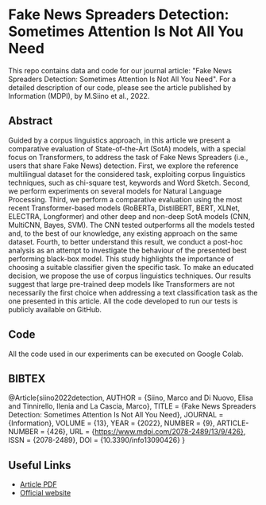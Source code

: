 # Fake News Spreaders Detection: Sometimes Attention Is Not All You Need
This repo contains data and code for our journal article: "Fake News Spreaders Detection: Sometimes Attention Is Not All You Need". 
For a detailed description of our code, please see the article published by Information (MDPI), by M.Siino et al., 2022.

## Abstract
Guided by a corpus linguistics approach, in this article we present a comparative evaluation of State-of-the-Art (SotA) models, with a special focus on Transformers, to address the task of Fake News Spreaders (i.e., users that share Fake News) detection. First, we explore the reference multilingual dataset for the considered task, exploiting corpus linguistics techniques, such as chi-square test, keywords and Word Sketch. Second, we perform experiments on several models for Natural Language Processing. Third, we perform a comparative evaluation using the most recent Transformer-based models (RoBERTa, DistilBERT, BERT, XLNet, ELECTRA, Longformer) and other deep and non-deep SotA models (CNN, MultiCNN, Bayes, SVM). The CNN tested outperforms all the models tested and, to the best of our knowledge, any existing approach on the same dataset. Fourth, to better understand this result, we conduct a post-hoc analysis as an attempt to investigate the behaviour of the presented best performing black-box model. This study highlights the importance of choosing a suitable classifier given the specific task. To make an educated decision, we propose the use of corpus linguistics techniques. Our results suggest that large pre-trained deep models like Transformers are not necessarily the first choice when addressing a text classification task as the one presented in this article. All the code developed to run our tests is publicly available on GitHub.

## Code
All the code used in our experiments can be executed on Google Colab.

## BIBTEX
@Article{siino2022detection,
AUTHOR = {Siino, Marco and Di Nuovo, Elisa and Tinnirello, Ilenia and La Cascia, Marco},
TITLE = {Fake News Spreaders Detection: Sometimes Attention Is Not All You Need},
JOURNAL = {Information},
VOLUME = {13},
YEAR = {2022},
NUMBER = {9},
ARTICLE-NUMBER = {426},
URL = {https://www.mdpi.com/2078-2489/13/9/426},
ISSN = {2078-2489},
DOI = {10.3390/info13090426}
}

## Useful Links
* [Article PDF](https://www.mdpi.com/2078-2489/13/9/426/pdf?version=1662718934)
* [Official website](https://www.mdpi.com/2078-2489/13/9/426) 
